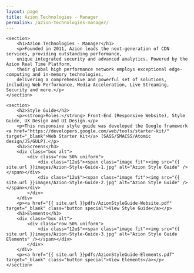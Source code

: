 ```yaml
---
layout: page
title: Azion Technologies - Manager
permalink: /azion-technologies-manager/
---
```


<div id="main">

	<section>
		<h1>Azion Technologies - Manager</h1>
		<p>Founded in 2011, Azion leads the next-generation of CDN services, providing outstanding performance,
		unique integrated security and advanced analytics. Powered by the Azion Real Time Platform,
		their global high performance network employs exceptional edge-computing and in-memory technologies,
		delivering a comprehensive and powerful set of solutions, including Web Performance, Media Acceleration, Live Streaming, Security and more.</p>
	</section>

	<section>
		<h2>Style Guide</h2>
		<p><strong>Roles:</strong> Front-End (Responsive Website), Style Guide, UX Design and UI Design.</p>
		<p>This responsive style guide was developed the Google framework <a href="https://developers.google.com/web/tools/starter-kit/" target="_blank">Web Starter Kit</a> (SASS/SMACSS/Atomic design/JS/GULP).</p>
		<h3>Screens</h3>
		<div class="box alt">
			<div class="row 50% uniform">
				<div class="12u$"><span class="image fit"><img src="{{ site.url }}images/Azion-Style-Guide-1.jpg" alt="Azion Style Guide" /></span></div>
				<div class="12u$"><span class="image fit"><img src="{{ site.url }}images/Azion-Style-Guide-2.jpg" alt="Azion Style Guide" /></span></div>
			</div>
		</div>
		<p><a href="{{ site.url }}pdfs/AzionStyleGuide-Website.pdf" target="_blank" class="button special">View Style Guide</a></p>
		<h3>Elements</h3>
		<div class="box alt">
			<div class="row 50% uniform">
				<div class="12u$"><span class="image fit"><img src="{{ site.url }}images/Azion-Style-Guide-3.jpg" alt="Azion Style Guide Elements" /></span></div>
			</div>
		</div>
		<p><a href="{{ site.url }}pdfs/AzionStyleGuide-Elements.pdf" target="_blank" class="button special">View Elements</a></p>
	</section>

</div>